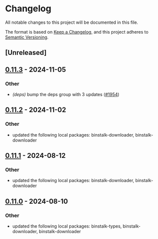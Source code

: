 # Changelog
All notable changes to this project will be documented in this file.

The format is based on [Keep a Changelog](https://keepachangelog.com/en/1.0.0/),
and this project adheres to [Semantic Versioning](https://semver.org/spec/v2.0.0.html).

## [Unreleased]

## [0.11.3](https://github.com/cargo-bins/cargo-binstall/compare/binstalk-registry-v0.11.2...binstalk-registry-v0.11.3) - 2024-11-05

### Other

- *(deps)* bump the deps group with 3 updates ([#1954](https://github.com/cargo-bins/cargo-binstall/pull/1954))

## [0.11.2](https://github.com/cargo-bins/cargo-binstall/compare/binstalk-registry-v0.11.1...binstalk-registry-v0.11.2) - 2024-11-02

### Other

- updated the following local packages: binstalk-downloader, binstalk-downloader

## [0.11.1](https://github.com/cargo-bins/cargo-binstall/compare/binstalk-registry-v0.11.0...binstalk-registry-v0.11.1) - 2024-08-12

### Other
- updated the following local packages: binstalk-downloader, binstalk-downloader

## [0.11.0](https://github.com/cargo-bins/cargo-binstall/compare/binstalk-registry-v0.10.0...binstalk-registry-v0.11.0) - 2024-08-10

### Other
- updated the following local packages: binstalk-types, binstalk-downloader, binstalk-downloader
